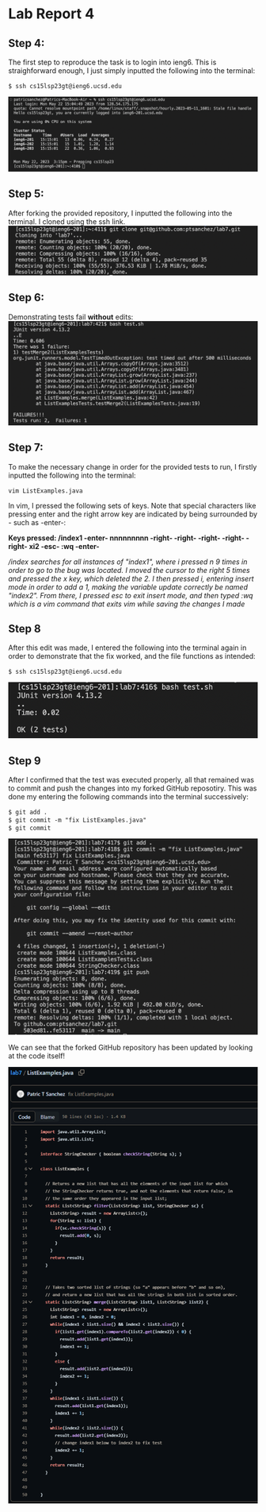# Lab Report 4

## Step 4:
The first step to reproduce the task is to login into ieng6. This is straighforward enough, I just simply inputted the following into the terminal: 

```
$ ssh cs15lsp23gt@ieng6.ucsd.edu
```
![Image](lab-report-4-img1.png)

## Step 5:

After forking the provided repository, I inputted the following into the terminal. I cloned using the ssh link.
![Image](lab-report-4-img2.png)

## Step 6:
Demonstrating tests fail **without** edits:
![Image](lab-report-4-img6.png)

## Step 7:
To make the necessary change in order for the provided tests to run, I firstly inputted the following into the terminal:
```
vim ListExamples.java
```

In vim, I pressed the following sets of keys. Note that special characters like pressing enter and the right arrow key are indicated by being surrounded by - such as -enter-:

**Keys pressed: /index1 -enter- nnnnnnnnn -right- -right- -right- -right- -right- xi2 -esc- :wq -enter-**

_/index searches for all instances of "index1", where i pressed n 9 times in order to go to the bug was located. I moved the cursor to the right 5 times and pressed the x key, which deleted the 2. I then pressed 
  i, entering insert mode in order to add a 1, making the variable update correctly be named "index2". From there, I pressed esc to exit insert mode, and then typed :wq which is a vim command that exits vim
  while saving the changes I made_
  
## Step 8

After this edit was made, I entered the following into the terminal again in order to demonstrate that the fix worked, and the file functions as intended:

```
$ ssh cs15lsp23gt@ieng6.ucsd.edu
```

![Image](lab-report-4-img4.png)

## Step 9

After I confirmed that the test was executed properly, all that remained was to commit and push the changes into my forked GitHub reposotiry. This was done my entering the following commands into the terminal successively:

```
$ git add .
$ git commit -m "fix ListExamples.java"
$ git commit
```

![Image](lab-report-4-img5.png)

We can see that the forked GitHub repository has been updated by looking at the code itself!

![Image](lab-report-4-img7.png)

